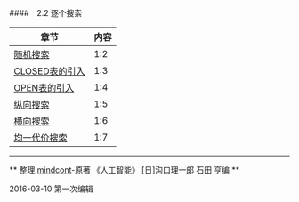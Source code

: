 ####　2.2 逐个搜索

| 章节 | 内容 |
| -- | -- |
| [随机搜索](Search-Based/One-by-one-search/随机搜索.md) | 1:2 |
| [CLOSED表的引入](Search-Based/One-by-one-search/CLOSED表的引入.md) | 1:3 |
| [OPEN表的引入](Search-Based/One-by-one-search/OPEN表的引入.md) | 1:4 |
| [纵向搜索](Search-Based/One-by-one-search/纵向搜索.md) | 1:5 |
| [横向搜索](Search-Based/One-by-one-search/横向搜索.md)| 1:6 |
| [均一代价搜索](Search-Based/One-by-one-search/均一代价搜索.md) | 1:7 |

---
** 整理:[mindcont](https://github.com/mindcont)-原著 《人工智能》 [日]沟口理一郎 石田 亨编 **

2016-03-10 第一次编辑